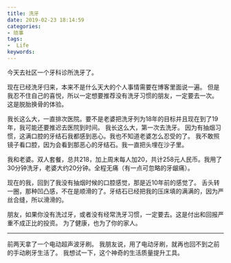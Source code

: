```yaml
---
title: 洗牙
date: 2019-02-23 18:14:59
categories:
- 琐事
tags:
-  Life
keywords:
---
```


今天去社区一个牙科诊所洗牙了。

现在已经洗牙归来，本来不是什么天大的个人事情需要在博客里面说一遍。
但是我忍不住自己的喜悦，所以一定想要推荐没有洗牙习惯的朋友，一定要去一次。
这是脱胎换骨的体验。

<!-- more -->

我长这么大，一直排次医院。要不是老婆把洗牙列为18年的目标并且现在到了19年，我可能还要推迟去医院到时间。
我长这么大，第一次去洗牙。
因为有抽烟习惯，这满口腔的牙结石我都感到恶心。我也不知道老婆怎么忍受的了。
我不敢照镜子看口腔，因为会看到那恶心的牙结石。我一直把头埋在沙子里。

我和老婆。双人套餐，总共218，加上周末每人加20，共计258元人民币。我用了30分钟洗牙，老婆大约20分钟。全程无痛（有一点可忽略的牙龈痛）。

现在的我，回到了我没有抽烟时候的口腔感觉，那是近10年前的感觉了。
舌头转一圈，那种凹凸感，不在是顺滑的了。牙结石已经把我的压床填的满满的，因为严丝合缝，所以滑滑的。

朋友，如果你没有洗过牙，或者没有经常洗牙习惯，一定要去。这是付出和回报严重不成正比的投资。
为了健康，也为了你的家人。

___
前两天拿了一个电动超声波牙刷。
我朋友说，用了电动牙刷，就再也回不到之前的手动刷牙生活了。
我想试一下，这个神奇的生活质量提升工具。